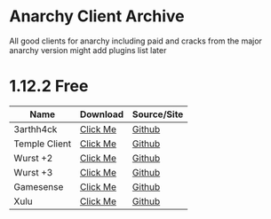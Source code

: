 # Anarchy Client Archive
All good clients for anarchy including paid and cracks from the major anarchy version might add plugins list later

# 1.12.2 Free
| Name         | Download                                          | Source/Site               |
|------------- |---------------------------------------------------|---------------------------|
| 3arthh4ck    | [Click Me](https://raw.githubusercontent.com/play451-again2/anarchy-client-archive/refs/heads/main/1.12.2%20free/3arthh4ck-1.8.8-release.jar) | [Github](https://github.com/3arthh4ckDevelopment/3arthh4ck-Client) |
| Temple Client | [Click Me](https://raw.githubusercontent.com/play451-again2/anarchy-client-archive/refs/heads/main/1.12.2%20free/templeclient-1.9.7.jar) | [Github](https://github.com/TempleDevelopment/Temple-Client) |
| Wurst +2 | [Click Me](https://raw.githubusercontent.com/play451-again2/anarchy-client-archive/refs/heads/main/1.12.2%20free/WurstPlusTwo.jar) | [Github](https://github.com/TrvsF/wurstplus-two) |
| Wurst +3 | [Click Me](https://github.com/WurstPlus/wurst-plus-three/releases/download/0.7.0/wurst-plus-three-0.7.0.jar) | [Github](https://github.com/WurstPlus/wurst-plus-three) |
| Gamesense | [Click Me](https://github.com/IUDevman/gamesense-client/releases/download/d2.3.1/gamesense-client-d2.3.1-release.jar) | [Github](https://github.com/IUDevman/gamesense-client) |
| Xulu | [Click Me](https://github.com/Elementars/Xulu-v1.5.2/releases/download/152/xulu.v1.5.2.deobf.jar) | [Github](https://github.com/Elementars/Xulu-v1.5.2) |

